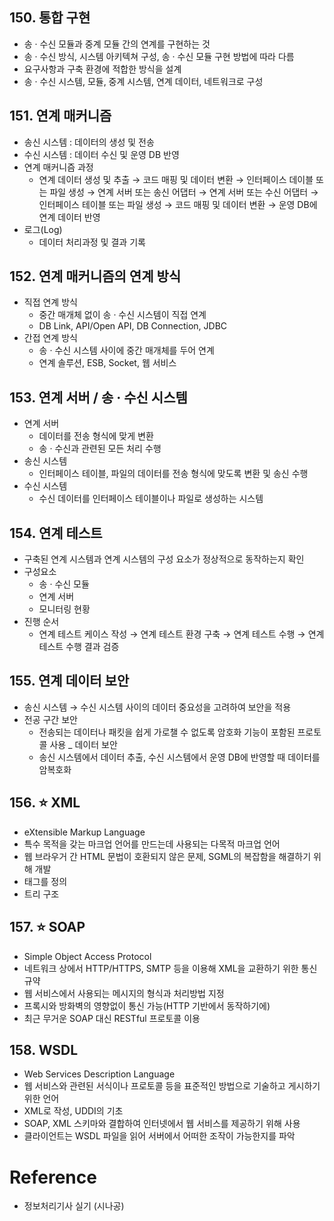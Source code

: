 ## 150. 통합 구현
- 송 · 수신 모듈과 중계 모듈 간의 연계를 구현하는 것
- 송 · 수신 방식, 시스템 아키텍쳐 구성, 송 · 수신 모듈 구현 방법에 따라 다름
- 요구사항과 구축 환경에 적합한 방식을 설계
- 송 · 수신 시스템, 모듈, 중계 시스템, 연계 데이터, 네트워크로 구성

## 151. 연계 매커니즘
- 송신 시스템 : 데이터의 생성 및 전송
- 수신 시스템 : 데이터 수신 및 운영 DB 반영
- 연계 매커니즘 과정
    - 연계 데이터 생성 및 추출 → 코드 매핑 및 데이터 변환 → 인터페이스 데이블 또는 파일 생성 → 연계 서버 또는 송신 어댑터 → 연계 서버 또는 수신 어댑터 → 인터페이스 테이블 또는 파일 생성 → 코드 매핑 및 데이터 변환 → 운영 DB에 연계 데이터 반영
- 로그(Log)
    - 데이터 처리과정 및 결과 기록

## 152. 연계 매커니즘의 연계 방식
- 직접 연계 방식
    - 중간 매개체 없이 송 · 수신 시스템이 직접 연계
    - DB Link, API/Open API, DB Connection, JDBC
- 간접 연계 방식
    - 송 · 수신 시스템 사이에 중간 매개체를 두어 연계
    - 연계 솔루션, ESB, Socket, 웹 서비스

## 153. 연계 서버 / 송 · 수신 시스템
- 연계 서버
    - 데이터를 전송 형식에 맞게 변환
    - 송 · 수신과 관련된 모든 처리 수행
- 송신 시스템
    - 인터페이스 테이블, 파일의 데이터를 전송 형식에 맞도록 변환 및 송신 수행
- 수신 시스템
    - 수신 데이터를 인터페이스 테이블이나 파일로 생성하는 시스템

## 154. 연계 테스트
- 구축된 연계 시스템과 연계 시스템의 구성 요소가 정상적으로 동작하는지 확인
- 구성요소
    - 송 · 수신 모듈
    - 연계 서버
    - 모니터링 현황
- 진행 순서
    - 연계 테스트 케이스 작성 → 연계 테스트 환경 구축 → 연계 테스트 수행 → 연계 테스트 수행 결과 검증

## 155. 연계 데이터 보안
- 송신 시스템 → 수신 시스템 사이의 데이터 중요성을 고려하여 보안을 적용
- 전공 구간 보안
    - 전송되는 데이터나 패킷을 쉽게 가로챌 수 없도록 암호화 기능이 포함된 프로토콜 사용
_ 데이터 보안
    - 송신 시스템에서 데이터 추출, 수신 시스템에서 운영 DB에 반영할 때 데이터를 암복호화

## 156. ⭐ XML
- eXtensible Markup Language
- 특수 목적을 갖는 마크업 언어를 만드는데 사용되는 다목적 마크업 언어
- 웹 브라우거 간 HTML 문법이 호환되지 않은 문제, SGML의 복잡함을 해결하기 위해 개발
- 태그를 정의
- 트리 구조

## 157. ⭐ SOAP
- Simple Object Access Protocol
- 네트워크 상에서 HTTP/HTTPS, SMTP 등을 이용해 XML을 교환하기 위한 통신 규약
- 웹 서비스에서 사용되는 메시지의 형식과 처리방법 지정
- 프록시와 방화벽의 영향없이 통신 가능(HTTP 기반에서 동작하기에)
- 최근 무거운 SOAP 대신 RESTful 프로토콜 이용

## 158. WSDL
- Web Services Description Language
- 웹 서비스와 관련된 서식이나 프로토콜 등을 표준적인 방법으로 기술하고 게시하기 위한 언어
- XML로 작성, UDDI의 기초
- SOAP, XML 스키마와 결합하여 인터넷에서 웹 서비스를 제공하기 위해 사용
- 클라이언트는 WSDL 파일을 읽어 서버에서 어떠한 조작이 가능한지를 파악


# Reference
- 정보처리기사 실기 (시나공)